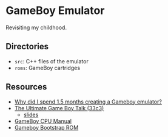 # GameBoy Emulator
Revisiting my childhood.

## Directories
* `src`: C++ files of the emulator
* `roms`: GameBoy cartridges

## Resources
* [Why did I spend 1.5 months creating a Gameboy emulator?](https://blog.rekawek.eu/2017/02/09/coffee-gb/)
* [The Ultimate Game Boy Talk (33c3)](https://www.youtube.com/watch?v=HyzD8pNlpwI)
    * [slides](https://www.pagetable.com/?p=1099)
* [GameBoy CPU Manual](http://marc.rawer.de/Gameboy/Docs/GBCPUman.pdf)
* [Gameboy Bootstrap ROM](http://gbdev.gg8.se/wiki/articles/Gameboy_Bootstrap_ROM)
